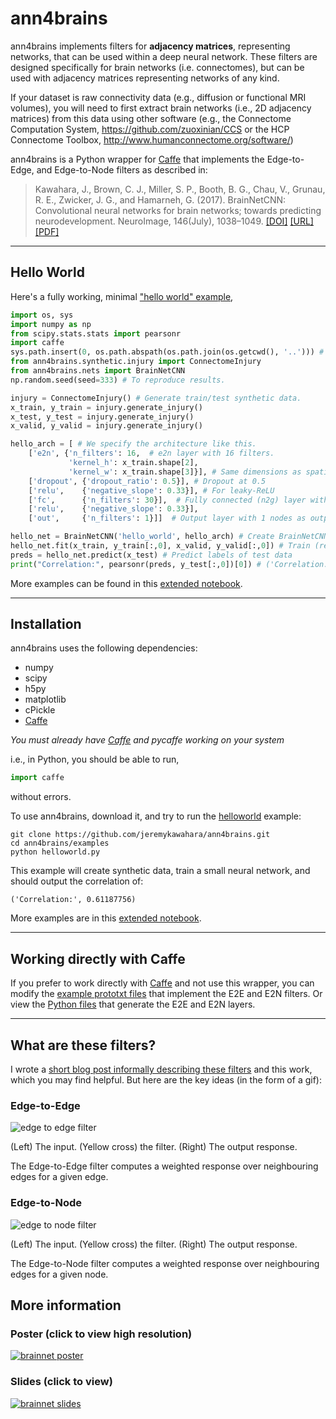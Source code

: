 # ann4brains

ann4brains implements filters for **adjacency matrices**, representing networks, that can be used within a deep neural network. These filters are designed specifically for brain networks (i.e. connectomes), but can be used with adjacency matrices representing networks of any kind. 

If your dataset is raw connectivity data (e.g., diffusion or functional MRI volumes), you will need to first extract brain networks (i.e., 2D adjacency matrices) from this data using other software (e.g., the Connectome Computation System, https://github.com/zuoxinian/CCS or the HCP Connectome Toolbox, http://www.humanconnectome.org/software/)

ann4brains is a Python wrapper for [Caffe](https://github.com/BVLC/caffe) that implements the Edge-to-Edge, and Edge-to-Node filters as described in:

> Kawahara, J., Brown, C. J., Miller, S. P., Booth, B. G., Chau, V., Grunau, R. E., Zwicker, J. G., and Hamarneh, G. (2017). BrainNetCNN: Convolutional neural networks for brain networks; towards predicting neurodevelopment. NeuroImage, 146(July), 1038–1049. [[DOI]](https://doi.org/10.1016/j.neuroimage.2016.09.046) [[URL]](http://brainnetcnn.cs.sfu.ca/) [[PDF]](http://www.cs.sfu.ca/~hamarneh/ecopy/neuroimage2016.pdf)

------------------

## Hello World

Here's a fully working, minimal ["hello world" example](https://github.com/jeremykawahara/ann4brains/blob/master/examples/helloworld.py),

```python
import os, sys
import numpy as np
from scipy.stats.stats import pearsonr
import caffe
sys.path.insert(0, os.path.abspath(os.path.join(os.getcwd(), '..'))) # To import ann4brains.
from ann4brains.synthetic.injury import ConnectomeInjury
from ann4brains.nets import BrainNetCNN
np.random.seed(seed=333) # To reproduce results.

injury = ConnectomeInjury() # Generate train/test synthetic data.
x_train, y_train = injury.generate_injury()
x_test, y_test = injury.generate_injury()
x_valid, y_valid = injury.generate_injury()

hello_arch = [ # We specify the architecture like this.
    ['e2n', {'n_filters': 16,  # e2n layer with 16 filters.
             'kernel_h': x_train.shape[2], 
             'kernel_w': x_train.shape[3]}], # Same dimensions as spatial inputs.
    ['dropout', {'dropout_ratio': 0.5}], # Dropout at 0.5
    ['relu',    {'negative_slope': 0.33}], # For leaky-ReLU
    ['fc',      {'n_filters': 30}],  # Fully connected (n2g) layer with 30 filters.
    ['relu',    {'negative_slope': 0.33}],
    ['out',     {'n_filters': 1}]]  # Output layer with 1 nodes as output.

hello_net = BrainNetCNN('hello_world', hello_arch) # Create BrainNetCNN model
hello_net.fit(x_train, y_train[:,0], x_valid, y_valid[:,0]) # Train (regress only on class 0)
preds = hello_net.predict(x_test) # Predict labels of test data
print("Correlation:", pearsonr(preds, y_test[:,0])[0]) # ('Correlation:', 0.61187756)
```

More examples can be found in this [extended notebook](https://github.com/jeremykawahara/ann4brains/blob/master/examples/brainnetcnn.ipynb).

------------------

## Installation

ann4brains uses the following dependencies:

- numpy
- scipy
- h5py
- matplotlib
- cPickle
- [Caffe](https://github.com/BVLC/caffe)

*You must already have [Caffe](https://github.com/BVLC/caffe) and pycaffe working on your system*

i.e., in Python, you should be able to run,
```python
import caffe
```
without errors.

[comment]: # (To install ann4brains, download it, cd to the ann4brains root folder, and then run the install command:)

To use ann4brains, download it, and try to run the [helloworld](https://github.com/jeremykawahara/ann4brains/blob/master/examples/helloworld.py) example:

```
git clone https://github.com/jeremykawahara/ann4brains.git
cd ann4brains/examples
python helloworld.py
```

This example will create synthetic data, train a small neural network, and should output the correlation of:
```
('Correlation:', 0.61187756)
```

More examples are in this [extended notebook](https://github.com/jeremykawahara/ann4brains/blob/master/examples/brainnetcnn.ipynb).

[comment]: # (python setup.py install --user)

------------------

## Working directly with Caffe

If you prefer to work directly with [Caffe](https://github.com/BVLC/caffe) and not use this wrapper, you can modify the [example prototxt files](https://github.com/jeremykawahara/ann4brains/tree/master/examples/proto) that implement the E2E and E2N filters. Or view the [Python files](https://github.com/jeremykawahara/ann4brains/blob/master/ann4brains/layers.py) that generate the E2E and E2N layers.

------------------
## What are these filters?
I wrote a [short blog post informally describing these filters](https://kawahara.ca/convolutional-neural-networks-for-adjacency-matrices/) and this work, which you may find helpful. But here are the key ideas (in the form of a gif):
### Edge-to-Edge
![edge to edge filter](https://i2.wp.com/kawahara.ca/wp-content/uploads/edge-to-edge-filter.gif?w=600 "Edge-to-Edge")

(Left) The input. (Yellow cross) the filter. (Right) The output response.

The Edge-to-Edge filter computes a weighted response over neighbouring edges for a given edge.

### Edge-to-Node
![edge to node filter](https://i0.wp.com/kawahara.ca/wp-content/uploads/edge-to-node-filter.gif?w=600 "Edge to Node")

(Left) The input. (Yellow cross) the filter. (Right) The output response.

The Edge-to-Node filter computes a weighted response over neighbouring edges for a given node.

## More information

### Poster (click to view high resolution)
[![brainnet poster](https://docs.google.com/drawings/d/e/2PACX-1vT5zYGUFrUx_l62GM_GVpcTkZRALyWVshWszBmbSE6OQst2E9XNbfuOmqjArljuU8jmDrgV_MAugcQ_/pub?w=1536&h=1536 "poster")](https://docs.google.com/drawings/d/1ByMOk2CilJlK5p3UTtw-PnG7gpq0-uAyvKH7mmjDLlc/)


### Slides (click to view)
[![brainnet slides](https://drive.google.com/uc?export=view&id=1g93HzxNFdC-_NzHDvopcExgNLkT_MyZq)](https://docs.google.com/presentation/d/1irDT9EHp4VfNFtekfYuugYSMF13SvaD2H_DJkrcBJNk/)
